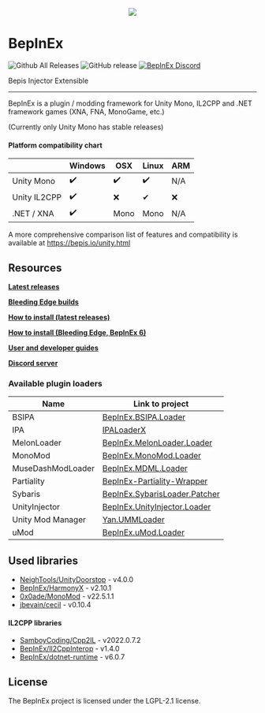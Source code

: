 ﻿<p align="center">
    <img src="https://avatars2.githubusercontent.com/u/39589027?s=256">
</p>

# BepInEx

![Github All Releases](https://img.shields.io/github/downloads/bepinex/bepinex/total.svg)
![GitHub release](https://img.shields.io/github/release/bepinex/bepinex.svg)
[![BepInEx Discord](https://user-images.githubusercontent.com/7288322/34429117-c74dbd12-ecb8-11e7-896d-46369cd0de5b.png)](https://discord.gg/MpFEDAg)

Bepis Injector Extensible

---

BepInEx is a plugin / modding framework for Unity Mono, IL2CPP and .NET framework games (XNA, FNA, MonoGame, etc.)

(Currently only Unity Mono has stable releases)

#### Platform compatibility chart

|              | Windows | OSX  | Linux | ARM |
|--------------|---------|------|-------|-----|
| Unity Mono   | ✔️      | ✔️  | ✔️    | N/A |
| Unity IL2CPP | ✔️      | ❌   | ✔     | ❌  |
| .NET / XNA   | ✔️      | Mono | Mono  | N/A |

A more comprehensive comparison list of features and compatibility is available at https://bepis.io/unity.html

## Resources

**[Latest releases](https://github.com/BepInEx/BepInEx/releases)**

**[Bleeding Edge builds](https://builds.bepinex.dev/projects/bepinex_be)**

**[How to install (latest releases)](https://docs.bepinex.dev/articles/user_guide/installation/index.html)**

**[How to install (Bleeding Edge, BepInEx 6)](https://docs.bepinex.dev/master/articles/user_guide/installation/index.html)**

**[User and developer guides](https://docs.bepinex.dev/master/)**

**[Discord server](https://discord.gg/MpFEDAg)**

### Available plugin loaders

| Name              | Link to project                                                                           |
|-------------------|-------------------------------------------------------------------------------------------|
| BSIPA             | [BepInEx.BSIPA.Loader](https://github.com/BepInEx/BepInEx.BSIPA.Loader)                   |
| IPA               | [IPALoaderX](https://github.com/BepInEx/IPALoaderX)                                       |
| MelonLoader       | [BepInEx.MelonLoader.Loader](https://github.com/BepInEx/BepInEx.MelonLoader.Loader)       |
| MonoMod           | [BepInEx.MonoMod.Loader](https://github.com/BepInEx/BepInEx.MonoMod.Loader)               |
| MuseDashModLoader | [BepInEx.MDML.Loader](https://github.com/BepInEx/BepInEx.MDML.Loader)                     |
| Partiality        | [BepInEx-Partiality-Wrapper](https://github.com/sinai-dev/BepInEx-Partiality-Wrapper)     |
| Sybaris           | [BepInEx.SybarisLoader.Patcher](https://github.com/BepInEx/BepInEx.SybarisLoader.Patcher) |
| UnityInjector     | [BepInEx.UnityInjector.Loader](https://github.com/BepInEx/BepInEx.UnityInjectorLoader)    |
| Unity Mod Manager | [Yan.UMMLoader](https://github.com/hacknet-bar/Yan.UMMLoader)                             |
| uMod              | [BepInEx.uMod.Loader](https://github.com/BepInEx/BepInEx.uMod.Loader)                     |

## Used libraries

- [NeighTools/UnityDoorstop](https://github.com/NeighTools/UnityDoorstop) - v4.0.0
- [BepInEx/HarmonyX](https://github.com/BepInEx/HarmonyX) - v2.10.1
- [0x0ade/MonoMod](https://github.com/0x0ade/MonoMod) - v22.5.1.1
- [jbevain/cecil](https://github.com/jbevain/cecil) - v0.10.4

#### IL2CPP libraries

- [SamboyCoding/Cpp2IL](https://github.com/SamboyCoding/Cpp2IL) - v2022.0.7.2
- [BepInEx/Il2CppInterop](https://github.com/BepInEx/Il2CppInterop) - v1.4.0
- [BepInEx/dotnet-runtime](https://github.com/BepInEx/dotnet-runtime) - v6.0.7

## License

The BepInEx project is licensed under the LGPL-2.1 license.
